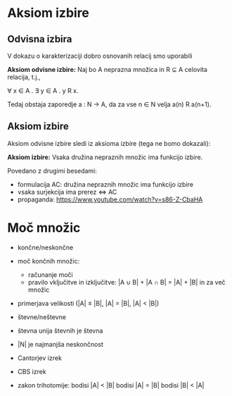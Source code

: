 # Aksiom izbire

## Odvisna izbira

V dokazu o karakterizaciji dobro osnovanih relacij smo uporabili

**Aksiom odvisne izbire:** 
Naj bo A neprazna množica in R ⊆ A celovita relacija, t.j.,

  ∀ x ∈ A . ∃ y ∈ A . y R x.

Tedaj obstaja zaporedje a : N → A, da za vse n ∈ N velja a(n) R a(n+1).

## Aksiom izbire

Aksiom odvisne izbire sledi iz aksioma izbire (tega ne bomo dokazali):

**Aksiom izbire:** Vsaka družina nepraznih množic ima funkcijo izbire.

Povedano z drugimi besedami: 


* formulacija AC: družina nepraznih množic ima funkcijo izbire
* vsaka surjekcija ima prerez ⇔ AC
* propaganda: https://www.youtube.com/watch?v=s86-Z-CbaHA

# Moč množic

* končne/neskončne
* moč končnih množic:
  * računanje moči
  * pravilo vključitve in izključitve:
    |A ∪ B| + |A ∩ B| = |A| + |B| in za več množic
* primerjava velikosti (|A| ≤ |B|, |A| = |B|, |A| < |B|)
* števne/neštevne
* števna unija števnih je števna
* |N| je najmanjša neskončnost

* Cantorjev izrek
* CBS izrek
* zakon trihotomije: bodisi |A| < |B| bodisi |A| = |B| bodisi |B| < |A|
